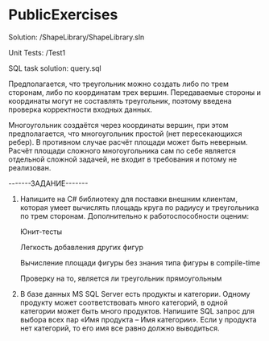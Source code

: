# PublicExercises
Solution: /ShapeLibrary/ShapeLibrary.sln

Unit Tests: /Test1

SQL task solution: query.sql

Предполагается, что треугольник можно создать либо по трем сторонам, либо по координатам трех вершин. Передаваемые стороны и координаты могут не составлять треугольник, поэтому введена проверка корректности входных данных.

Многоугольник создаётся через координаты вершин, при этом предполагается, что многоугольник простой (нет пересекающихся ребер). В противном случае расчёт площади может быть неверным. Расчёт площади сложного многоугольника сам по себе является отдельной сложной задачей, не входит в требования и потому не реализован.


-------ЗАДАНИЕ-------
1. Напишите на C# библиотеку для поставки внешним клиентам, которая умеет вычислять площадь круга по радиусу и треугольника по трем сторонам. Дополнительно к работоспособности оценим:

    Юнит-тесты

    Легкость добавления других фигур

    Вычисление площади фигуры без знания типа фигуры в compile-time

    Проверку на то, является ли треугольник прямоугольным


2. В базе данных MS SQL Server есть продукты и категории. Одному продукту может соответствовать много категорий, в одной категории может быть много продуктов. Напишите SQL запрос для выбора всех пар «Имя продукта – Имя категории». Если у продукта нет категорий, то его имя все равно должно выводиться.
